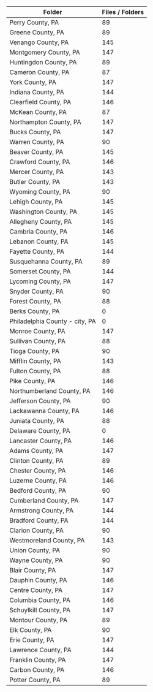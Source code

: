 | Folder                         |   Files / Folders |
|--------------------------------|-------------------|
| Perry County, PA               |                89 |
| Greene County, PA              |                89 |
| Venango County, PA             |               145 |
| Montgomery County, PA          |               147 |
| Huntingdon County, PA          |                89 |
| Cameron County, PA             |                87 |
| York County, PA                |               147 |
| Indiana County, PA             |               144 |
| Clearfield County, PA          |               146 |
| McKean County, PA              |                87 |
| Northampton County, PA         |               147 |
| Bucks County, PA               |               147 |
| Warren County, PA              |                90 |
| Beaver County, PA              |               145 |
| Crawford County, PA            |               146 |
| Mercer County, PA              |               143 |
| Butler County, PA              |               143 |
| Wyoming County, PA             |                90 |
| Lehigh County, PA              |               145 |
| Washington County, PA          |               145 |
| Allegheny County, PA           |               145 |
| Cambria County, PA             |               146 |
| Lebanon County, PA             |               145 |
| Fayette County, PA             |               144 |
| Susquehanna County, PA         |                89 |
| Somerset County, PA            |               144 |
| Lycoming County, PA            |               147 |
| Snyder County, PA              |                90 |
| Forest County, PA              |                88 |
| Berks County, PA               |                 0 |
| Philadelphia County - city, PA |                 0 |
| Monroe County, PA              |               147 |
| Sullivan County, PA            |                88 |
| Tioga County, PA               |                90 |
| Mifflin County, PA             |               143 |
| Fulton County, PA              |                88 |
| Pike County, PA                |               146 |
| Northumberland County, PA      |               146 |
| Jefferson County, PA           |                90 |
| Lackawanna County, PA          |               146 |
| Juniata County, PA             |                88 |
| Delaware County, PA            |                 0 |
| Lancaster County, PA           |               146 |
| Adams County, PA               |               147 |
| Clinton County, PA             |                89 |
| Chester County, PA             |               146 |
| Luzerne County, PA             |               146 |
| Bedford County, PA             |                90 |
| Cumberland County, PA          |               147 |
| Armstrong County, PA           |               144 |
| Bradford County, PA            |               144 |
| Clarion County, PA             |                90 |
| Westmoreland County, PA        |               143 |
| Union County, PA               |                90 |
| Wayne County, PA               |                90 |
| Blair County, PA               |               147 |
| Dauphin County, PA             |               146 |
| Centre County, PA              |               147 |
| Columbia County, PA            |               146 |
| Schuylkill County, PA          |               147 |
| Montour County, PA             |                89 |
| Elk County, PA                 |                90 |
| Erie County, PA                |               147 |
| Lawrence County, PA            |               144 |
| Franklin County, PA            |               147 |
| Carbon County, PA              |               146 |
| Potter County, PA              |                89 |